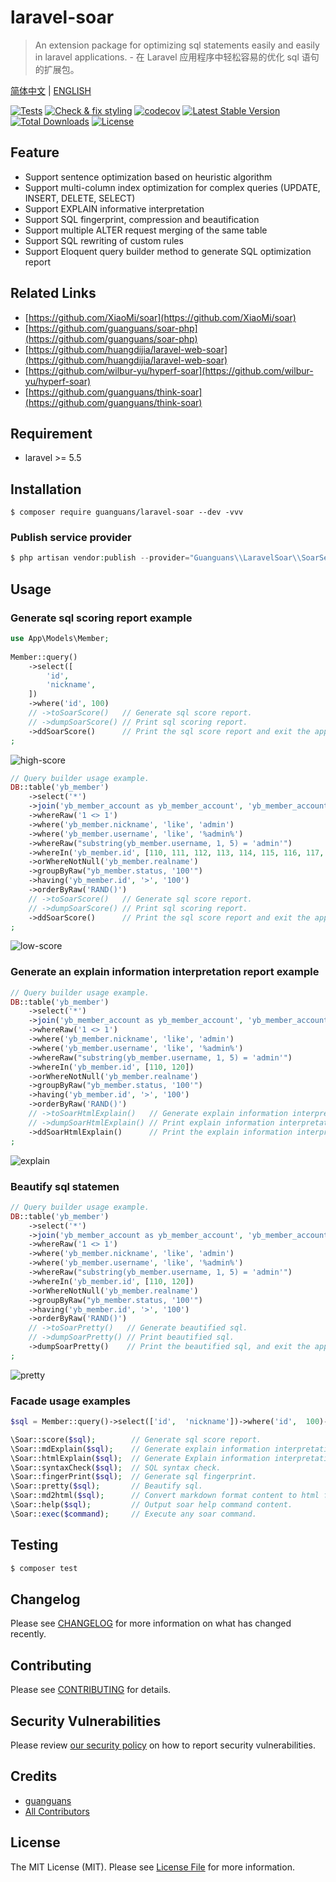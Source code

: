 # laravel-soar

> An extension package for optimizing sql statements easily and easily in laravel applications. - 在 Laravel 应用程序中轻松容易的优化 sql 语句的扩展包。

[简体中文](README.md) | [ENGLISH](README-EN.md)

[![Tests](https://github.com/guanguans/laravel-soar/workflows/Tests/badge.svg)](https://github.com/guanguans/laravel-soar/actions)
[![Check & fix styling](https://github.com/guanguans/laravel-soar/workflows/Check%20&%20fix%20styling/badge.svg)](https://github.com/guanguans/laravel-soar/actions)
[![codecov](https://codecov.io/gh/guanguans/laravel-soar/branch/main/graph/badge.svg?token=URGFAWS6S4)](https://codecov.io/gh/guanguans/laravel-soar)
[![Latest Stable Version](https://poser.pugx.org/guanguans/laravel-soar/v)](//packagist.org/packages/guanguans/laravel-soar)
[![Total Downloads](https://poser.pugx.org/guanguans/laravel-soar/downloads)](//packagist.org/packages/guanguans/laravel-soar)
[![License](https://poser.pugx.org/guanguans/laravel-soar/license)](//packagist.org/packages/guanguans/laravel-soar)

## Feature

* Support sentence optimization based on heuristic algorithm
* Support multi-column index optimization for complex queries (UPDATE, INSERT, DELETE, SELECT)
* Support EXPLAIN informative interpretation
* Support SQL fingerprint, compression and beautification
* Support multiple ALTER request merging of the same table
* Support SQL rewriting of custom rules
* Support Eloquent query builder method to generate SQL optimization report

## Related Links

* [https://github.com/XiaoMi/soar](https://github.com/XiaoMi/soar)
* [https://github.com/guanguans/soar-php](https://github.com/guanguans/soar-php)
* [https://github.com/huangdijia/laravel-web-soar](https://github.com/huangdijia/laravel-web-soar)
* [https://github.com/wilbur-yu/hyperf-soar](https://github.com/wilbur-yu/hyperf-soar)
* [https://github.com/guanguans/think-soar](https://github.com/guanguans/think-soar)

## Requirement

* laravel >= 5.5

## Installation

``` shell
$ composer require guanguans/laravel-soar --dev -vvv
```

### Publish service provider

```php
$ php artisan vendor:publish --provider="Guanguans\\LaravelSoar\\SoarServiceProvider"
```

## Usage

### Generate sql scoring report example

``` php
use App\Models\Member;
    
Member::query()
    ->select([
        'id',
        'nickname',
    ])
    ->where('id', 100)
    // ->toSoarScore()   // Generate sql score report.
    // ->dumpSoarScore() // Print sql scoring report.
    ->ddSoarScore()      // Print the sql score report and exit the application.
;
```

![high-score](./docs/high-score.png)

``` php
// Query builder usage example.
DB::table('yb_member')
    ->select('*')
    ->join('yb_member_account as yb_member_account', 'yb_member_account.member_id', '=', 'yb_member.id')
    ->whereRaw('1 <> 1')
    ->where('yb_member.nickname', 'like', 'admin')
    ->where('yb_member.username', 'like', '%admin%')
    ->whereRaw("substring(yb_member.username, 1, 5) = 'admin'")
    ->whereIn('yb_member.id', [110, 111, 112, 113, 114, 115, 116, 117, 118, 119, 120])
    ->orWhereNotNull('yb_member.realname')
    ->groupByRaw("yb_member.status, '100'")
    ->having('yb_member.id', '>', '100')
    ->orderByRaw('RAND()')
    // ->toSoarScore()   // Generate sql score report.
    // ->dumpSoarScore() // Print sql scoring report.
    ->ddSoarScore()      // Print the sql score report and exit the application.
;
```

![low-score](./docs/low-score.png)

### Generate an explain information interpretation report example

``` php
// Query builder usage example.
DB::table('yb_member')
    ->select('*')
    ->join('yb_member_account as yb_member_account', 'yb_member_account.member_id', '=', 'yb_member.id')
    ->whereRaw('1 <> 1')
    ->where('yb_member.nickname', 'like', 'admin')
    ->where('yb_member.username', 'like', '%admin%')
    ->whereRaw("substring(yb_member.username, 1, 5) = 'admin'")
    ->whereIn('yb_member.id', [110, 120])
    ->orWhereNotNull('yb_member.realname')
    ->groupByRaw("yb_member.status, '100'")
    ->having('yb_member.id', '>', '100')
    ->orderByRaw('RAND()')
    // ->toSoarHtmlExplain()   // Generate explain information interpretation report.
    // ->dumpSoarHtmlExplain() // Print explain information interpretation report.
    ->ddSoarHtmlExplain()      // Print the explain information interpretation report, and exit the application.
;
```

![explain](./docs/explain.png)

### Beautify sql statemen

``` php
// Query builder usage example.
DB::table('yb_member')
    ->select('*')
    ->join('yb_member_account as yb_member_account', 'yb_member_account.member_id', '=', 'yb_member.id')
    ->whereRaw('1 <> 1')
    ->where('yb_member.nickname', 'like', 'admin')
    ->where('yb_member.username', 'like', '%admin%')
    ->whereRaw("substring(yb_member.username, 1, 5) = 'admin'")
    ->whereIn('yb_member.id', [110, 120])
    ->orWhereNotNull('yb_member.realname')
    ->groupByRaw("yb_member.status, '100'")
    ->having('yb_member.id', '>', '100')
    ->orderByRaw('RAND()')
    // ->toSoarPretty()   // Generate beautified sql.
    // ->dumpSoarPretty() // Print beautified sql.
    ->dumpSoarPretty()    // Print the beautified sql, and exit the application.
;
```

![pretty](./docs/pretty.png)

### Facade usage examples

``` php
$sql = Member::query()->select(['id',  'nickname'])->where('id',  100)->toRawSql();

\Soar::score($sql);        // Generate sql score report.
\Soar::mdExplain($sql);    // Generate explain information interpretation report in markdown format.
\Soar::htmlExplain($sql);  // Generate Explain information interpretation report in html format.
\Soar::syntaxCheck($sql);  // SQL syntax check.
\Soar::fingerPrint($sql);  // Generate sql fingerprint.
\Soar::pretty($sql);       // Beautify sql.
\Soar::md2html($sql);      // Convert markdown format content to html format content.
\Soar::help($sql);         // Output soar help command content.
\Soar::exec($command);     // Execute any soar command.
```

## Testing

``` bash
$ composer test
```

## Changelog

Please see [CHANGELOG](CHANGELOG.md) for more information on what has changed recently.

## Contributing

Please see [CONTRIBUTING](.github/CONTRIBUTING.md) for details.

## Security Vulnerabilities

Please review [our security policy](../../security/policy) on how to report security vulnerabilities.

## Credits

* [guanguans](https://github.com/guanguans)
* [All Contributors](../../contributors)

## License

The MIT License (MIT). Please see [License File](LICENSE) for more information.
